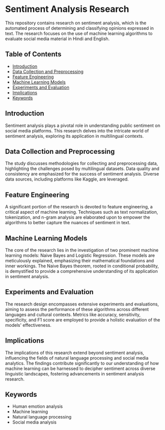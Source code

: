 # Sentiment Analysis Research

This repository contains research on sentiment analysis, which is the automated process of determining and classifying opinions expressed in text. The research focuses on the use of machine learning algorithms to evaluate social media material in Hindi and English.

## Table of Contents

- [Introduction](#introduction)
- [Data Collection and Preprocessing](#data-collection-and-preprocessing)
- [Feature Engineering](#feature-engineering)
- [Machine Learning Models](#machine-learning-models)
- [Experiments and Evaluation](#experiments-and-evaluation)
- [Implications](#implications)
- [Keywords](#keywords)

## Introduction

Sentiment analysis plays a pivotal role in understanding public sentiment on social media platforms. This research delves into the intricate world of sentiment analysis, exploring its application in multilingual contexts.

## Data Collection and Preprocessing

The study discusses methodologies for collecting and preprocessing data, highlighting the challenges posed by multilingual datasets. Data quality and consistency are emphasized for the success of sentiment analysis. Diverse data sources, including platforms like Kaggle, are leveraged.

## Feature Engineering

A significant portion of the research is devoted to feature engineering, a critical aspect of machine learning. Techniques such as text normalization, tokenization, and n-gram analysis are elaborated upon to empower the algorithms to better capture the nuances of sentiment in text.

## Machine Learning Models

The core of the research lies in the investigation of two prominent machine learning models: Naive Bayes and Logistic Regression. These models are meticulously explained, emphasizing their mathematical foundations and inner workings. The Naive Bayes theorem, rooted in conditional probability, is demystified to provide a comprehensive understanding of its application in sentiment analysis.

## Experiments and Evaluation

The research design encompasses extensive experiments and evaluations, aiming to assess the performance of these algorithms across different languages and cultural contexts. Metrics like accuracy, sensitivity, specificity, and F1 score are employed to provide a holistic evaluation of the models' effectiveness.

## Implications

The implications of this research extend beyond sentiment analysis, influencing the fields of natural language processing and social media analytics. The findings contribute significantly to our understanding of how machine learning can be harnessed to decipher sentiment across diverse linguistic landscapes, fostering advancements in sentiment analysis research.

## Keywords

- Human emotion analysis
- Machine learning
- Natural language processing
- Social media analysis
